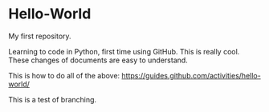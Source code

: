 # Hello-World
My first repository.

Learning to code in Python, first time using GitHub.
This is really cool.
These changes of documents are easy to understand.

This is how to do all of the above:
https://guides.github.com/activities/hello-world/ 


This is a test of branching.
